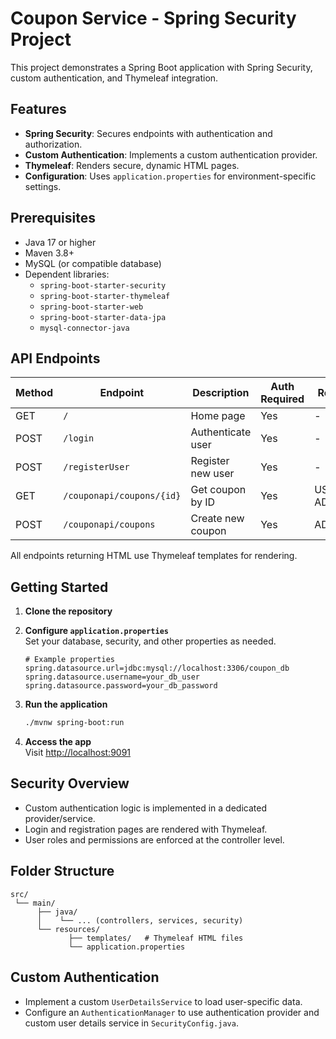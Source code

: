# Coupon Service - Spring Security Project

This project demonstrates a Spring Boot application with Spring Security, custom authentication, and Thymeleaf integration.

## Features

- **Spring Security**: Secures endpoints with authentication and authorization.
- **Custom Authentication**: Implements a custom authentication provider.
- **Thymeleaf**: Renders secure, dynamic HTML pages.
- **Configuration**: Uses `application.properties` for environment-specific settings.

## Prerequisites

- Java 17 or higher
- Maven 3.8+
- MySQL (or compatible database)
- Dependent libraries:
    - `spring-boot-starter-security`
    - `spring-boot-starter-thymeleaf`
    - `spring-boot-starter-web`
    - `spring-boot-starter-data-jpa`
    - `mysql-connector-java`

## API Endpoints

| Method | Endpoint                | Description                        | Auth Required | Roles         |
|--------|-------------------------|------------------------------------|--------------|--------------|
| GET    | `/`                     | Home page                          | Yes           | -            |
| POST   | `/login`                | Authenticate user                  | Yes          | -            |
| POST   | `/registerUser`             | Register new user                  | Yes          | -            |
| GET    | `/couponapi/coupons/{id}`  | Get coupon by ID                | Yes          | USER, ADMIN |
| POST   | `/couponapi/coupons`       | Create new coupon               | Yes          | ADMIN       |

All endpoints returning HTML use Thymeleaf templates for rendering.

## Getting Started

1. **Clone the repository**
2. **Configure `application.properties`**  
    Set your database, security, and other properties as needed.

    ```properties
    # Example properties
    spring.datasource.url=jdbc:mysql://localhost:3306/coupon_db
    spring.datasource.username=your_db_user
    spring.datasource.password=your_db_password

    ``` 

3. **Run the application**

    ```bash
    ./mvnw spring-boot:run
    ```

4. **Access the app**  
    Visit [http://localhost:9091](http://localhost:9091)

## Security Overview

- Custom authentication logic is implemented in a dedicated provider/service.
- Login and registration pages are rendered with Thymeleaf.
- User roles and permissions are enforced at the controller level.

## Folder Structure

```
src/
 └── main/
      ├── java/
      │    └── ... (controllers, services, security)
      └── resources/
             ├── templates/   # Thymeleaf HTML files
             └── application.properties
```

## Custom Authentication

- Implement a custom `UserDetailsService` to load user-specific data.
- Configure an `AuthenticationManager` to use authentication provider and custom user details service in `SecurityConfig.java`.
